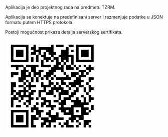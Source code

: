 Aplikacija je deo projektnog rada na predmetu TZRM.

Aplikacija se konektuje na predefinisani server i razmenjuje podatke u JSON formatu putem HTTPS protokola.

Postoji mogućnost prikaza detalja serverskog sertifikata.

![Link](link.png) 
